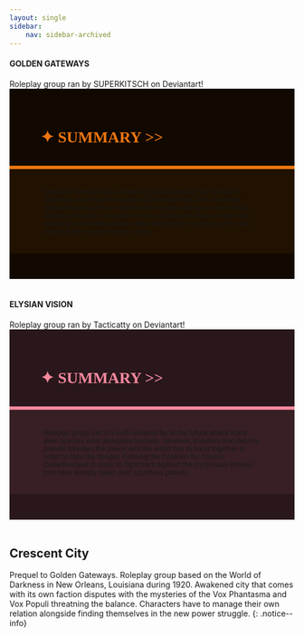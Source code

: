```yaml
---
layout: single
sidebar:
    nav: sidebar-archived
---
```


<!-----------------------------------------------------------------------------------------------------------
GOLDEN GATEWAYS
------------------------------------------------------------------------------------------------------------->

<div class="notice--info">
<h4 class="no_toc" style="text-transform: uppercase;">Golden Gateways</h4>
Roleplay group ran by SUPERKITSCH on Deviantart!
</div>

<!---------
header names
----------->

<div class="row" style="background-color:#110800; padding-top:30px; padding-left: 55px; padding-right: 55px; padding-bottom: 15px">
    <h1 style="color:#EB7510; text-transform: uppercase; font-family:'Georgia'">✦ Summary >></h1>
</div>
<div style="background-color:#EB7510;padding:3px;"></div>
<div class="row" style="background-color:#201100; padding-top:5px; padding-left: 60px; padding-right: 60px; padding-bottom: 20px; overflow:auto; max-height:500px">
  
<!---------
profile
----------->
<br>
<small>
<p>Sequel to Crescent City. Roleplay group based on the World of Darkness set in San Francisco, California during 1945. A barrier protecting the city from True Fae has been waning in revent times, allowing monsters to invade the city. Characters have to deal with adhering to the Masquerade while solving the mysteries of the fae beasts before everything is ruined.</p>
</small>
</div>
<div class="row" style="background-color:#110800; padding-top:20px; padding-left: 30px; padding-right: 30px; padding-bottom: 25px;"></div>

<br>

<!-----------------------------------------------------------------------------------------------------------
ELYSIAN VISION
------------------------------------------------------------------------------------------------------------->

<div class="notice--info">
<h4 class="no_toc" style="text-transform: uppercase;">Elysian Vision</h4>
Roleplay group ran by Tacticatty on Deviantart!
</div>

<!---------
header names
----------->

<div class="row" style="background-color:#29171b; padding-top:30px; padding-left: 55px; padding-right: 55px; padding-bottom: 15px">
    <h1 style="color:#F4889E; text-transform: uppercase; font-family:'Georgia'">✦ Summary >></h1>
</div>
<div style="background-color:#F4889E;padding:3px;"></div>
<div class="row" style="background-color:#371f24; padding-top:5px; padding-left: 60px; padding-right: 60px; padding-bottom: 20px; overflow:auto; max-height:500px">
  
<!---------
profile
----------->
<br>
<small>
<p>Roleplay group set in a scifi universe far in the future where many alien species exist alongside humans. However, invaders that destroy planets threaten the peace and the world has to band together in order to face the danger. Forming the Coalition for Cosmic Collectiveness in order to fight back against the mysterious Proxies that have already taken over countless planets.</p>
</small>
</div>
<div class="row" style="background-color:#29171b; padding-top:20px; padding-left: 30px; padding-right: 30px; padding-bottom: 25px;"></div>

<br>

<!-----------------------------------------------------------------------------------------------------------
CRESCENT CITY
------------------------------------------------------------------------------------------------------------->

## Crescent City

Prequel to Golden Gateways. Roleplay group based on the World of Darkness in New Orleans, Louisiana during 1920. Awakened city that comes with its own faction disputes with the mysteries of the Vox Phantasma and Vox Populi threatning the balance. Characters have to manage their own relation alongside finding themselves in the new power struggle.
{: .notice--info}

